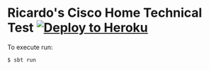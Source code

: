 # Ricardo's Cisco Home Technical Test [![Deploy to Heroku](https://www.herokucdn.com/deploy/button.png)](https://heroku.com/deploy)

To execute run:

```sh
$ sbt run
```
